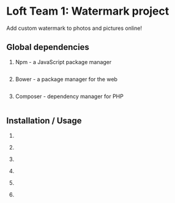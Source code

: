 # Loft Team 1: Watermark project

Add custom watermark to photos and pictures online!

Global dependencies
-------------------

1. Npm - a JavaScript package manager

    ``` npm comes with [node](http://nodejs.org/download/) now.
    ```

2. Bower - a package manager for the web

    ``` $ npm install -g bower
    ```

3. Composer - dependency manager for PHP

    ``` follow instructions [in the documentation](https://getcomposer.org/doc/00-intro.md#globally)
    ```


Installation / Usage
--------------------

1.  ``` $ git clone https://github.com/loft-team-1/team-project.git
    ```

2.  ``` $ npm i
    ```

3.  ``` $ bower i
    ```

4.  ``` $ php composer.phar install
    ```

5.  ``` $ gulp wiredep
    ```

5.  ``` $ gulp
    ```
